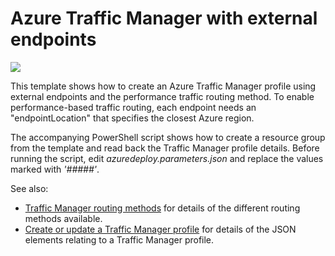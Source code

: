 # Azure Traffic Manager with external endpoints

<a href="https://portal.azure.com/#create/Microsoft.Template/uri/https%3A%2F%2Fraw.githubusercontent.com%2Fgourlaa%2Fazure-quickstart-templates%2Fmaster%2F101-traffic-manager-external-endpoint%2Fazuredeploy.json" target="_blank">
    <img src="http://azuredeploy.net/deploybutton.png"/>
</a>

This template shows how to create an Azure Traffic Manager profile using external endpoints and the performance traffic routing method.  To enable performance-based traffic routing, each endpoint needs an "endpointLocation" that specifies the closest Azure region.

The accompanying PowerShell script shows how to create a resource group from the template and read back the Traffic Manager profile details.  Before running the script, edit *azuredeploy.parameters.json* and replace the values marked with *'#####'*.


See also:

- <a href="https://azure.microsoft.com/en-us/documentation/articles/traffic-manager-routing-methods/">Traffic Manager routing methods</a> for details of the different routing methods available.
- <a href="https://msdn.microsoft.com/en-us/library/azure/mt163581.aspx">Create or update a Traffic Manager profile</a> for details of the JSON elements relating to a Traffic Manager profile.

